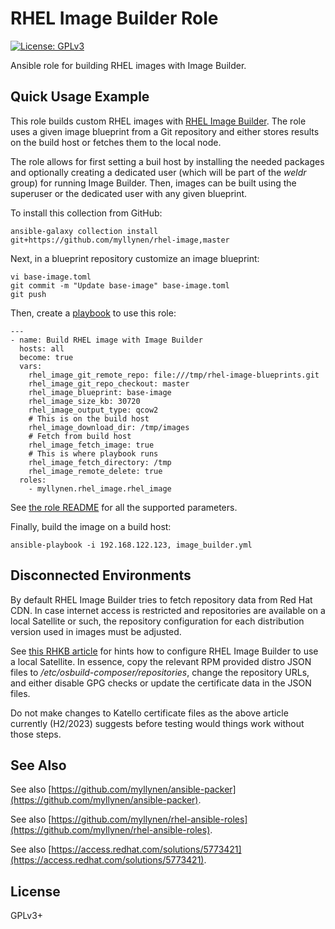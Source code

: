 # RHEL Image Builder Role

[![License: GPLv3](https://img.shields.io/badge/license-GPLv3-brightgreen.svg)](https://www.gnu.org/licenses/gpl-3.0)

Ansible role for building RHEL images with Image Builder.

## Quick Usage Example

This role builds custom RHEL images with
[RHEL Image Builder](https://access.redhat.com/documentation/en-us/red_hat_enterprise_linux/9/html/composing_a_customized_rhel_system_image/index).
The role uses a given image blueprint from a Git repository and either
stores results on the build host or fetches them to the local node.

The role allows for first setting a buil host by installing the needed
packages and optionally creating a dedicated user (which will be part of
the _weldr_ group) for running Image Builder. Then, images can be built
using the superuser or the dedicated user with any given blueprint.

To install this collection from GitHub:

```
ansible-galaxy collection install git+https://github.com/myllynen/rhel-image,master
```

Next, in a blueprint repository customize an image blueprint:

```
vi base-image.toml
git commit -m "Update base-image" base-image.toml
git push
```

Then, create a [playbook](image_builder.yml) to use this role:

```
---
- name: Build RHEL image with Image Builder
  hosts: all
  become: true
  vars:
    rhel_image_git_remote_repo: file:///tmp/rhel-image-blueprints.git
    rhel_image_git_repo_checkout: master
    rhel_image_blueprint: base-image
    rhel_image_size_kb: 30720
    rhel_image_output_type: qcow2
    # This is on the build host
    rhel_image_download_dir: /tmp/images
    # Fetch from build host
    rhel_image_fetch_image: true
    # This is where playbook runs
    rhel_image_fetch_directory: /tmp
    rhel_image_remote_delete: true
  roles:
    - myllynen.rhel_image.rhel_image
```

See [the role README](roles/rhel_image/) for all the supported
parameters.

Finally, build the image on a build host:

```
ansible-playbook -i 192.168.122.123, image_builder.yml
```

## Disconnected Environments

By default RHEL Image Builder tries to fetch repository data from Red
Hat CDN. In case internet access is restricted and repositories are
available on a local Satellite or such, the repository configuration for
each distribution version used in images must be adjusted.

See [this RHKB article](https://access.redhat.com/solutions/5773421) for
hints how to configure RHEL Image Builder to use a local Satellite. In
essence, copy the relevant RPM provided distro JSON files to
_/etc/osbuild-composer/repositories_, change the repository URLs, and
either disable GPG checks or update the certificate data in the JSON
files.

Do not make changes to Katello certificate files as the above article
currently (H2/2023) suggests before testing would things work without
those steps.

## See Also

See also
[https://github.com/myllynen/ansible-packer](https://github.com/myllynen/ansible-packer).

See also
[https://github.com/myllynen/rhel-ansible-roles](https://github.com/myllynen/rhel-ansible-roles).

See also
[https://access.redhat.com/solutions/5773421](https://access.redhat.com/solutions/5773421).

## License

GPLv3+
